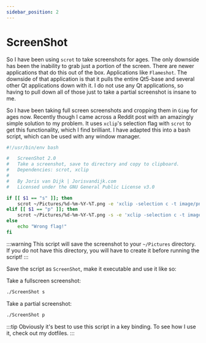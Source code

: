 ```yaml
---
sidebar_position: 2
---
```


# ScreenShot 
So I have been using `scrot` to take screenshots for ages. The only downside has been the inability to grab just a portion of the screen. There are newer applications that do this out of the box. Applications like `Flameshot`. The downside of that application is that it pulls the entire Qt5-base and several other Qt applications down with it. I do not use any Qt applications, so having to pull down all of those just to take a partial screenshot is insane to me.

So I have been taking full screen screenshots and cropping them in `Gimp` for ages now. Recently though I came across a Reddit post with an amazingly simple solution to my problem. It uses `xclip`'s selection flag with `scrot` to get this functionality, which I find brilliant. I have adapted this into a bash script, which can be used with any window manager.

```bash showLineNumbers
#!/usr/bin/env bash

#	ScreenShot 2.0
#	Take a screenshot, save to directory and copy to clipboard.
#	Dependencies: scrot, xclip
#
#	By Joris van Dijk | Jorisvandijk.com 
#	Licensed under the GNU General Public License v3.0	

if [[ $1 == "s" ]]; then
	scrot ~/Pictures/%d-%m-%Y-%T.png -e 'xclip -selection c -t image/png < $f'
elif [[ $1 == "p" ]]; then
	scrot ~/Pictures/%d-%m-%Y-%T.png -s -e 'xclip -selection c -t image/png < $f'
else
	echo "Wrong flag!"
fi
```
:::warning
This script will save the screenshot to your `~/Pictures` directory. If you do not have this directory, you will have to create it before running the script!
:::

Save the script as `ScreenShot`, make it executable and use it like so:

Take a fullscreen screenshot:
```bash
./ScreenShot s
```

Take a partial screenshot:
```bash
./ScreenShot p
```
:::tip
Obviously it's best to use this script in a key binding. To see how I use it, check out my dotfiles. 
:::

